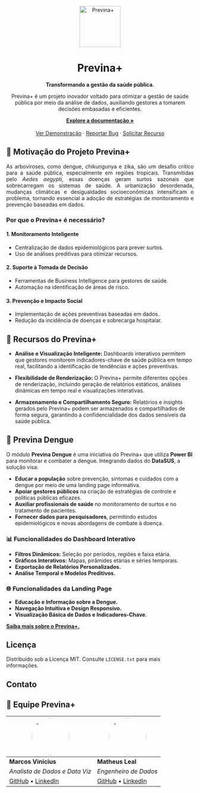 <p align="center">
  <a href="https://previnamais.com">
    <img alt="Previna+" src="https://github.com/user-attachments/assets/daf81f49-af57-4a7a-96e8-85750e5b1cb3" width="110" />
  </a>
</p>

<h1 align="center">
  Previna+
</h1>

<p align="center">
  <strong>
    Transformando a gestão da saúde pública.
  </strong>
</p>

<p align="center">
  Previna+ é um projeto inovador voltado para otimizar a gestão de saúde pública por meio da análise de dados, auxiliando gestores a tomarem decisões embasadas e eficientes.
</p>

<p align="center">  
  <a href="https://docs.google.com/document/d/11k-EjzGsI-sdrQD6azZr_e4n-W5Q6XuBzZ538MMyQmo/edit?usp=sharing"><strong>Explore a documentação »</strong></a>  
  <br />  
  <br />  
  <a href="https://github.com/othneildrew/Best-README-Template">Ver Demonstração</a>  
  &middot;  
  <a href="https://github.com/othneildrew/Best-README-Template/issues/new?labels=bug&template=bug-report---.md">Reportar Bug</a>  
  &middot;  
  <a href="https://github.com/othneildrew/Best-README-Template/issues/new?labels=enhancement&template=feature-request---.md">Solicitar Recurso</a>  
</p>

## 🏥 Motivação do Projeto Previna+

<p align="justify">
  As arboviroses, como dengue, chikungunya e zika, são um desafio crítico para a saúde pública, especialmente em regiões tropicais. Transmitidas pelo <i>Aedes aegypti</i>, essas doenças geram surtos sazonais que sobrecarregam os sistemas de saúde. A urbanização desordenada, mudanças climáticas e desigualdades socioeconômicas intensificam o problema, tornando essencial a adoção de estratégias de monitoramento e prevenção baseadas em dados.
</p>

### Por que o Previna+ é necessário?

#### 1. Monitoramento Inteligente
- Centralização de dados epidemiológicos para prever surtos.
- Uso de análises preditivas para otimizar recursos.

#### 2. Suporte à Tomada de Decisão
- Ferramentas de Business Intelligence para gestores de saúde.
- Automação na identificação de áreas de risco.

#### 3. Prevenção e Impacto Social
- Implementação de ações preventivas baseadas em dados.
- Redução da incidência de doenças e sobrecarga hospitalar.

## 🚀 Recursos do Previna+

- **Análise e Visualização Inteligente:** Dashboards interativos permitem que gestores monitorem indicadores-chave de saúde pública em tempo real, facilitando a identificação de tendências e ações preventivas.

- **Flexibilidade de Renderização:** O Previna+ permite diferentes opções de renderização, incluindo geração de relatórios estáticos, análises dinâmicas em tempo real e visualizações interativas.

- **Armazenamento e Compartilhamento Seguro:** Relatórios e insights gerados pelo Previna+ podem ser armazenados e compartilhados de forma segura, garantindo a confidencialidade dos dados sensíveis da saúde pública.

## 🦠 Previna Dengue

O módulo **Previna Dengue** é uma iniciativa do Previna+ que utiliza **Power BI** para monitorar e combater a dengue. Integrando dados do **DataSUS**, a solução visa:

- **Educar a população** sobre prevenção, sintomas e cuidados com a dengue por meio de uma landing page informativa.
- **Apoiar gestores públicos** na criação de estratégias de controle e políticas públicas eficazes.
- **Auxiliar profissionais de saúde** no monitoramento de surtos e no tratamento de pacientes.
- **Fornecer dados para pesquisadores**, permitindo estudos epidemiológicos e novas abordagens de combate à doença.

### 📊 Funcionalidades do Dashboard Interativo

- **Filtros Dinâmicos:** Seleção por períodos, regiões e faixa etária.
- **Gráficos Interativos:** Mapas, pirâmides etárias e séries temporais.
- **Exportação de Relatórios Personalizados.**
- **Análise Temporal e Modelos Preditivos.**

### 🌐 Funcionalidades da Landing Page

- **Educação e Informação sobre a Dengue.**
- **Navegação Intuitiva e Design Responsivo.**
- **Visualização Básica de Dados e Indicadores-Chave.**

[**Saiba mais sobre o Previna+.**](https://previnamais.com/)

<!-- LICENÇA -->
## Licença

Distribuído sob a Licença MIT. Consulte `LICENSE.txt` para mais informações.

<!-- CONTATO -->
## Contato

## 👥 Equipe Previna+

| [<img src="https://github.com/user-attachments/assets/5818de52-87fa-4112-a7d3-c3d64f1b9892" width="100" style="border-radius: 50%;">](https://www.linkedin.com/in/seu_usuario1) | [<img src="https://github.com/user-attachments/assets/9bf45576-2b78-48e2-baf6-115843aa4355" width="100" style="border-radius: 50%;">](https://www.linkedin.com/in/seu_usuario2) |
|---|---|
| **Marcos Vinicius**  | **Matheus Leal** |
| *Analista de Dados e Data Viz* | *Engenheiro de Dados* |
| [GitHub](https://github.com/seu_usuario1) • [LinkedIn](https://www.linkedin.com/in/seu_usuario1) | [GitHub](https://github.com/seu_usuario2) • [LinkedIn](https://www.linkedin.com/in/seu_usuario2) |

